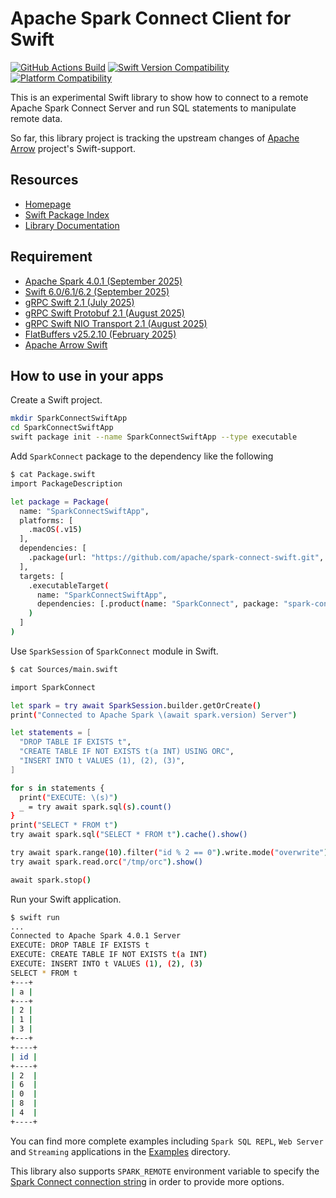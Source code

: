 # Apache Spark Connect Client for Swift

[![GitHub Actions Build](https://github.com/apache/spark-connect-swift/actions/workflows/build_and_test.yml/badge.svg)](https://github.com/apache/spark-connect-swift/blob/main/.github/workflows/build_and_test.yml)
[![Swift Version Compatibility](https://img.shields.io/endpoint?url=https%3A%2F%2Fswiftpackageindex.com%2Fapi%2Fpackages%2Fapache%2Fspark-connect-swift%2Fbadge%3Ftype%3Dswift-versions)](https://swiftpackageindex.com/apache/spark-connect-swift)
[![Platform Compatibility](https://img.shields.io/endpoint?url=https%3A%2F%2Fswiftpackageindex.com%2Fapi%2Fpackages%2Fapache%2Fspark-connect-swift%2Fbadge%3Ftype%3Dplatforms)](https://swiftpackageindex.com/apache/spark-connect-swift)

This is an experimental Swift library to show how to connect to a remote Apache Spark Connect Server and run SQL statements to manipulate remote data.

So far, this library project is tracking the upstream changes of [Apache Arrow](https://arrow.apache.org) project's Swift-support.

## Resources

- [Homepage](https://apache.github.io/spark-connect-swift/)
- [Swift Package Index](https://swiftpackageindex.com/apache/spark-connect-swift/)
- [Library Documentation](https://swiftpackageindex.com/apache/spark-connect-swift/main/documentation/sparkconnect)

## Requirement

- [Apache Spark 4.0.1 (September 2025)](https://github.com/apache/spark/releases/tag/v4.0.1)
- [Swift 6.0/6.1/6.2 (September 2025)](https://swift.org)
- [gRPC Swift 2.1 (July 2025)](https://github.com/grpc/grpc-swift-2/releases/tag/2.1.0)
- [gRPC Swift Protobuf 2.1 (August 2025)](https://github.com/grpc/grpc-swift-protobuf/releases/tag/2.1.1)
- [gRPC Swift NIO Transport 2.1 (August 2025)](https://github.com/grpc/grpc-swift-nio-transport/releases/tag/2.1.0)
- [FlatBuffers v25.2.10 (February 2025)](https://github.com/google/flatbuffers/releases/tag/v25.2.10)
- [Apache Arrow Swift](https://github.com/apache/arrow-swift)

## How to use in your apps

Create a Swift project.

```bash
mkdir SparkConnectSwiftApp
cd SparkConnectSwiftApp
swift package init --name SparkConnectSwiftApp --type executable
```

Add `SparkConnect` package to the dependency like the following

```bash
$ cat Package.swift
import PackageDescription

let package = Package(
  name: "SparkConnectSwiftApp",
  platforms: [
    .macOS(.v15)
  ],
  dependencies: [
    .package(url: "https://github.com/apache/spark-connect-swift.git", branch: "main")
  ],
  targets: [
    .executableTarget(
      name: "SparkConnectSwiftApp",
      dependencies: [.product(name: "SparkConnect", package: "spark-connect-swift")]
    )
  ]
)
```

Use `SparkSession` of `SparkConnect` module in Swift.

```bash
$ cat Sources/main.swift

import SparkConnect

let spark = try await SparkSession.builder.getOrCreate()
print("Connected to Apache Spark \(await spark.version) Server")

let statements = [
  "DROP TABLE IF EXISTS t",
  "CREATE TABLE IF NOT EXISTS t(a INT) USING ORC",
  "INSERT INTO t VALUES (1), (2), (3)",
]

for s in statements {
  print("EXECUTE: \(s)")
  _ = try await spark.sql(s).count()
}
print("SELECT * FROM t")
try await spark.sql("SELECT * FROM t").cache().show()

try await spark.range(10).filter("id % 2 == 0").write.mode("overwrite").orc("/tmp/orc")
try await spark.read.orc("/tmp/orc").show()

await spark.stop()
```

Run your Swift application.

```bash
$ swift run
...
Connected to Apache Spark 4.0.1 Server
EXECUTE: DROP TABLE IF EXISTS t
EXECUTE: CREATE TABLE IF NOT EXISTS t(a INT)
EXECUTE: INSERT INTO t VALUES (1), (2), (3)
SELECT * FROM t
+---+
| a |
+---+
| 2 |
| 1 |
| 3 |
+---+
+----+
| id |
+----+
| 2  |
| 6  |
| 0  |
| 8  |
| 4  |
+----+
```

You can find more complete examples including `Spark SQL REPL`, `Web Server` and `Streaming` applications in the [Examples](https://github.com/apache/spark-connect-swift/tree/main/Examples) directory.

This library also supports `SPARK_REMOTE` environment variable to specify the [Spark Connect connection string](https://spark.apache.org/docs/latest/spark-connect-overview.html#set-sparkremote-environment-variable) in order to provide more options.
